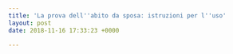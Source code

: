 ```yaml
---
title: 'La prova dell''abito da sposa: istruzioni per l''uso'
layout: post
date: 2018-11-16 17:33:23 +0000

---
```

